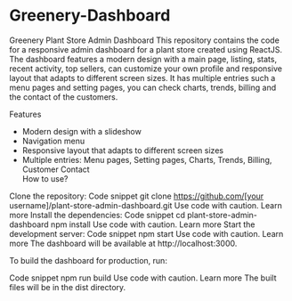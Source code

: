 # Greenery-Dashboard
Greenery Plant Store Admin Dashboard
This repository contains the code for a responsive admin dashboard for a plant store created using ReactJS. The dashboard features a modern design with a main page, listing, stats, recent activity, top sellers, can customize your own profile and responsive layout that adapts to different screen sizes. It has multiple entries such a menu pages and setting pages, you can check charts, trends, billing and the contact of the customers.

Features<br>
* Modern design with a slideshow
* Navigation menu
* Responsive layout that adapts to different screen sizes
* Multiple entries: Menu pages, Setting pages, Charts, Trends, Billing, Customer Contact<br>
How to use?

Clone the repository:
Code snippet
git clone https://github.com/[your username]/plant-store-admin-dashboard.git
Use code with caution. Learn more
Install the dependencies:
Code snippet
cd plant-store-admin-dashboard
npm install
Use code with caution. Learn more
Start the development server:
Code snippet
npm start
Use code with caution. Learn more
The dashboard will be available at http://localhost:3000.

To build the dashboard for production, run:

Code snippet
npm run build
Use code with caution. Learn more
The built files will be in the dist directory.
